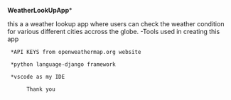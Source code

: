 ********WeatherLookUpApp*********

this a a weather lookup app where users can check the weather condition for various different cities accross the globe.
-Tools used in creating this app

     *API KEYS from openweathermap.org website
     
     *python language-django framework
     
     *vscode as my IDE
     
          Thank you
